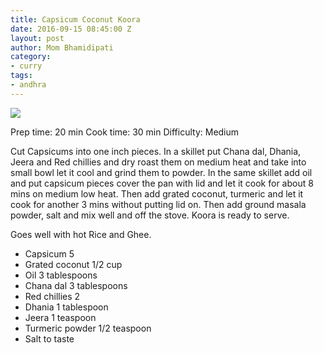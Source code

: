 ```yaml
---
title: Capsicum Coconut Koora
date: 2016-09-15 08:45:00 Z
layout: post
author: Mom Bhamidipati
category:
- curry
tags:
- andhra
---
```


![](/assets/img/c769317da2647831507ca73563aff487.png)

Prep time: 20 min
Cook time: 30 min
Difficulty: Medium

Cut Capsicums into one inch pieces.
In a skillet put Chana dal, Dhania, Jeera and Red chillies and dry roast them on medium heat and take into small bowl let it cool and grind them to powder.
In the same skillet add oil and put capsicum pieces cover the pan with lid and let it cook for about 8 mins on medium low heat.
Then add grated coconut, turmeric and let it cook for another 3 mins without putting lid on.
Then add ground masala powder, salt and mix well and off the stove.
Koora is ready to serve.

Goes well with hot Rice and Ghee.

<ul>
    <li>Capsicum 5</li>
    <li>Grated coconut 1/2 cup</li>
    <li>Oil 3 tablespoons</li>
    <li>Chana dal 3 tablespoons</li>
    <li>Red chillies 2</li>
    <li>Dhania 1 tablespoon</li>
    <li>Jeera 1 teaspoon</li>
    <li>Turmeric powder 1/2 teaspoon</li>
    <li>Salt to taste</li>
</ul>